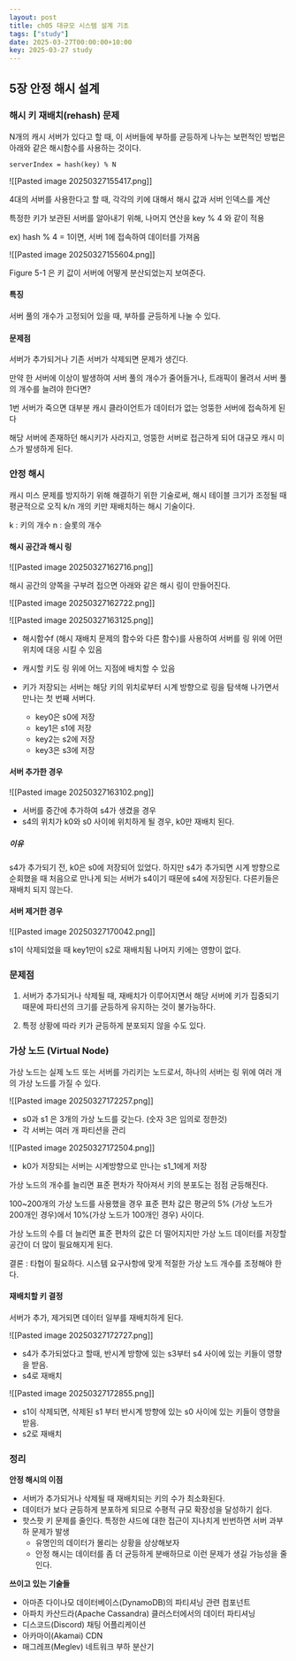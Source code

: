 ```yaml
---
layout: post
title: ch05 대규모 시스템 설계 기초
tags: ["study"]
date: 2025-03-27T00:00:00+10:00
key: 2025-03-27 study
---
```



## 5장 안정 해시 설계

### 해시 키 재배치(rehash) 문제

N개의 캐시 서버가 있다고 할 때, 이 서버들에 부하를 균등하게 나누는 보편적인 방법은 아래와 같은 해시함수를 사용하는 것이다.

```
serverIndex = hash(key) % N
```


![[Pasted image 20250327155417.png]]

4대의 서버를 사용한다고 할 때, 각각의 키에 대해서 해시 값과 서버 인덱스를 계산

특정한 키가 보관된 서버를 알아내기 위해, 나머지 연산을 key % 4 와 같이 적용

ex) hash % 4 = 1이면, 서버 1에 접속하여 데이터를 가져옴


![[Pasted image 20250327155604.png]]

Figure 5-1 은 키 값이 서버에 어떻게 분산되었는지 보여준다.

#### 특징

서버 풀의 개수가 고정되어 있을 때, 부하를 균등하게 나눌 수 있다.

#### 문제점

서버가 추가되거나 기존 서버가 삭제되면 문제가 생긴다.

만약 한 서버에 이상이 발생하여 서버 풀의 개수가 줄어들거나, 트래픽이 몰려서 서버 풀의 개수를 늘려야 한다면?

1번 서버가 죽으면 대부분 캐시 클라이언트가 데이터가 없는 엉뚱한 서버에 접속하게 된다

해당 서버에 존재하던 해시키가 사라지고, 엉뚱한 서버로 접근하게 되어 대규모 캐시 미스가 발생하게 된다.

### 안정 해시

캐시 미스 문제를 방지하기 위해 해결하기 위한 기술로써, 해시 테이블 크기가 조정될 때 평균적으로 오직 k/n 개의 키만 재배치하는 해시 기술이다.

k : 키의 개수
n : 슬롯의 개수


#### 해시 공간과 해시 링

![[Pasted image 20250327162716.png]]

해시 공간의 양쪽을 구부려 접으면 아래와 같은 해시 링이 만들어진다.

![[Pasted image 20250327162722.png]]



![[Pasted image 20250327163125.png]]

- 해시함수f (해시 재배치 문제의 함수와 다른 함수)를 사용하여 서버를 링 위에 어떤 위치에 대응 시킬 수 있음

- 캐시할 키도 링 위에 어느 지점에 배치할 수 있음

- 키가 저장되는 서버는 해당 키의 위치로부터 시계 방향으로 링을 탐색해 나가면서 만나는 첫 번째 서버다.
    - key0은 s0에 저장
    - key1은 s1에 저장
    - key2는 s2에 저장
    - key3은 s3에 저장

#### 서버 추가한 경우

![[Pasted image 20250327163102.png]]

- 서버를 중간에 추가하여 s4가 생겼을 경우
- s4의 위치가 k0와 s0 사이에 위치하게 될 경우, k0만 재배치 된다.

##### 이유

s4가 추가되기 전, k0은 s0에 저장되어 있었다. 하지만 s4가 추가되면 시계 방향으로 순회했을 때 처음으로 만나게 되는 서버가 s4이기 때문에 s4에 저장된다.
다른키들은 재배치 되지 않는다.


#### 서버 제거한 경우

![[Pasted image 20250327170042.png]]


s1이 삭제되었을 때 key1만이 s2로 재배치됨
나머지 키에는 영향이 없다.

### 문제점

1. 서버가 추가되거나 삭제될 때, 재배치가 이루어지면서 해당 서버에 키가 집중되기 때문에 파티션의 크기를 균등하게 유지하는 것이 불가능하다.

2. 특정 상황에 따라 키가 균등하게 분포되지 않을 수도 있다.


### 가상 노드 (Virtual Node)

가상 노드는 실제 노드 또는 서버를 가리키는 노드로서, 하나의 서버는 링 위에 여러 개의 가상 노드를 가질 수 있다.

![[Pasted image 20250327172257.png]]

- s0과 s1 은 3개의 가상 노드를 갖는다. (숫자 3은 임의로 정한것)
- 각 서버는 여러 개 파티션을 관리

![[Pasted image 20250327172504.png]]

- k0가 저장되는 서버는 시계방향으로 만나는 s1_1에게 저장


가상 노드의 개수를 늘리면 표준 편차가 작아져서 키의 분포도는 점점 균등해진다.

100~200개의 가상 노드를 사용했을 경우 표준 편차 값은 평균의 5% (가상 노드가 200개인 경우)에서 10%(가상 노드가 100개인 경우) 사이다.

가상 노드의 수를 더 늘리면 표준 편차의 값은 더 떨어지지만 가상 노드 데이터를 저장할 공간이 더 많이 필요해지게 된다.

결론 : 타협이 필요하다. 시스템 요구사항에 맞게 적절한 가상 노드 개수를 조정해야 한다.

#### 재배치할 키 결정

서버가 추가, 제거되면 데이터 일부를 재배치하게 된다.

![[Pasted image 20250327172727.png]]

- s4가 추가되었다고 할때, 반시계 방향에 있는 s3부터 s4 사이에 있는 키들이 영향을 받음.
- s4로 재배치

![[Pasted image 20250327172855.png]]

- s1이 삭제되면, 삭제된 s1 부터 반시계 방향에 있는 s0 사이에 있는 키들이 영향을 받음.
- s2로 재배치

### 정리

**안정 해시의 이점**

- 서버가 추가되거나 삭제될 때 재배치되는 키의 수가 최소화된다.
- 데이터가 보다 균등하게 분포하게 되므로 수평적 규모 확장성을 달성하기 쉽다.
- 핫스팟 키 문제를 줄인다. 특정한 샤드에 대한 접근이 지나치게 빈번하면 서버 과부하 문제가 발생
    - 유명인의 데이터가 몰리는 상황을 상상해보자
    - 안정 해시는 데이터를 좀 더 균등하게 분배하므로 이런 문제가 생길 가능성을 줄인다.


**쓰이고 있는 기술들**

- 아마존 다이나모 데이터베이스(DynamoDB)의 파티셔닝 관련 컴포넌트
- 아파치 카산드라(Apache Cassandra) 클러스터에서의 데이터 파티셔닝
- 디스코드(Discord) 채팅 어플리케이션
- 아카마이(Akamai) CDN
- 매그레프(Meglev) 네트워크 부하 분산기



